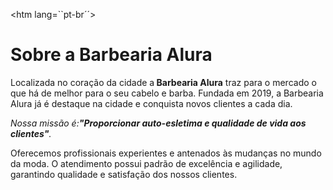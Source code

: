 <!DOCTYPE html>
<htm lang=``pt-br´´> 
 <head>
    <meta charset=``UTF-8´´>
    <title>Barbearia Alura</title>
    </head>
    <body>
     <h1>Sobre a Barbearia Alura</h1>
     
<p>Localizada no coração da cidade a<strong> Barbearia Alura</strong> traz para o mercado o que há de melhor para o seu cabelo e barba. Fundada em 2019, a Barbearia Alura já é destaque na cidade e conquista novos clientes a cada dia.</p>

<p><em>Nossa missão é:<strong>"Proporcionar auto-esletima e qualidade de vida aos clientes"</strong>.</em></p>

<p>Oferecemos profissionais experientes e antenados às mudanças no mundo da moda. O atendimento possui padrão de excelência e agilidade, garantindo qualidade e satisfação dos nossos clientes.</p>
</body>
</html>
